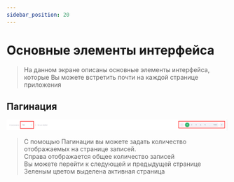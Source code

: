 ```yaml
---
sidebar_position: 20
---
```


# Основные элементы интерфейса

>На данном экране описаны основные элементы интерфейса, которые Вы можете встретить почти на каждой странице приложения

## Пагинация
<a id="pagination"></a>
![Пример пагинации](../cardPatient/assets/card-patient/pagination.png)

>С помощью Пагинации вы можете задать количество отображаемых на странице записей.  
> Справа отображается общее количество записей  
> Вы можете перейти к следующей и предыдущей странице  
> Зеленым цветом выделена активная страница  

